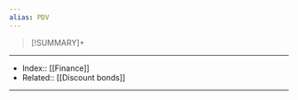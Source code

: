 ```yaml
---
alias: PDV
---
```


> [!SUMMARY]+
> 



---
- Index:: [[Finance]] 
- Related:: [[Discount bonds]]
---